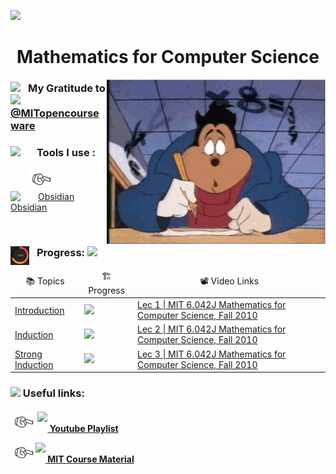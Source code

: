 <img src="readme/background.gif"><br>
<h1 align="center"> Mathematics for Computer Science<br></h1>
<img align="right" width=350px alt="side_sticker" src="readme/studying.gif">
<h3><img src="https://media2.giphy.com/media/dAoHbGjH7k5ZTeQeBI/giphy.gif" width="30px" align="top">⠀My Gratitude to <img src="https://yt3.ggpht.com/ytc/AKedOLRbjuOeNMWaFQT0ACDvy78heZw1E124RPwrXFIW=s900-c-k-c0x00ffffff-no-rj" width=40px align="top"> <a href="https://github.com/freecodecamp">@MITopencourseware</a></h3>
<h3>
	<img src="https://c.tenor.com/ePTe6kEJ1oEAAAAM/hammer.gif" width="30" align="left">⠀Tools I use :
</h3>
	<p style="text-indent: 2em;">
        <img src="readme/bullet.gif" width="40">
        <a href="https://obsidian.md/"><img src="https://i.imgur.com/Wa6wkgS.png" alt="Obsidian" width="35"/> Obsidian</a>
    </p>

<br>
<h3><img align="left" src="readme/progress.gif" width="30">⠀Progress: <img src="https://progress-bar.dev/50?title=2/4"></h3>

<table>
	<thead align="center">
		<tr border: none;>
			<td>📚 Topics</td>
			<td>🏗️ Progress</td>
			<td>📽️ Video Links</td>
		</tr>
	</thead>
	<tbody>
		<tr>
			<td><a href="https://github.com/driptanil/Math-for-Computer-Science/tree/main/PDFs/01-Introduction.pdf">Introduction</a></td>
			<td><img src="https://progress-bar.dev/100?title=✅⠀"> </td>
			<td><a href="https://youtu.be/L3LMbpZIKhQ"> Lec 1 | MIT 6.042J Mathematics for Computer Science, Fall 2010</a></td>
		</tr>
		<tr>
			<td><a href="https://github.com/driptanil/Math-for-Computer-Science/tree/main/PDFs/02-Induction.pdf">Induction</a></td>
			<td><img src="https://progress-bar.dev/100?title=✅⠀"> </td>
			<td><a href="https://youtu.be/z8HKWUWS-lA"> Lec 2 | MIT 6.042J Mathematics for Computer Science, Fall 2010</a></td>
		</tr>
		<tr>
			<td><a href="https://github.com/driptanil/Math-for-Computer-Science/tree/main/PDFs/03-Strong-Induction.pdf">Strong Induction</a></td>
			<td><img src="https://progress-bar.dev/100?title=✅⠀"> </td>
			<td><a href="https://youtu.be/NuGDkmwEObM"> Lec 3 | MIT 6.042J Mathematics for Computer Science, Fall 2010</a></td>
		</tr>
	</tbody>
</table>
<p>
	<h3> <img src="https://i.pinimg.com/originals/de/9e/b6/de9eb637d1dac9a77a7f3822ed57ce07.gif" width=40> Useful links: </h3>
		<h4>
		<p><img src="readme/bullet.gif" width="40"> <a href="https://www.atlassian.com/git/tutorials"><img src="https://upload.wikimedia.org/wikipedia/commons/thumb/0/09/YouTube_full-color_icon_%282017%29.svg/2560px-YouTube_full-color_icon_%282017%29.svg.png" width=25 align=top>  Youtube Playlist</a>
		</p>
		<p><img src="readme/bullet.gif" width="40"><a href="https://ocw.mit.edu/courses/6-042j-mathematics-for-computer-science-fall-2010/"><img src="https://yt3.ggpht.com/ytc/AKedOLRbjuOeNMWaFQT0ACDvy78heZw1E124RPwrXFIW=s900-c-k-c0x00ffffff-no-rj" width=25 align=top>  MIT Course Material</a>
		</h4></p>
</p>